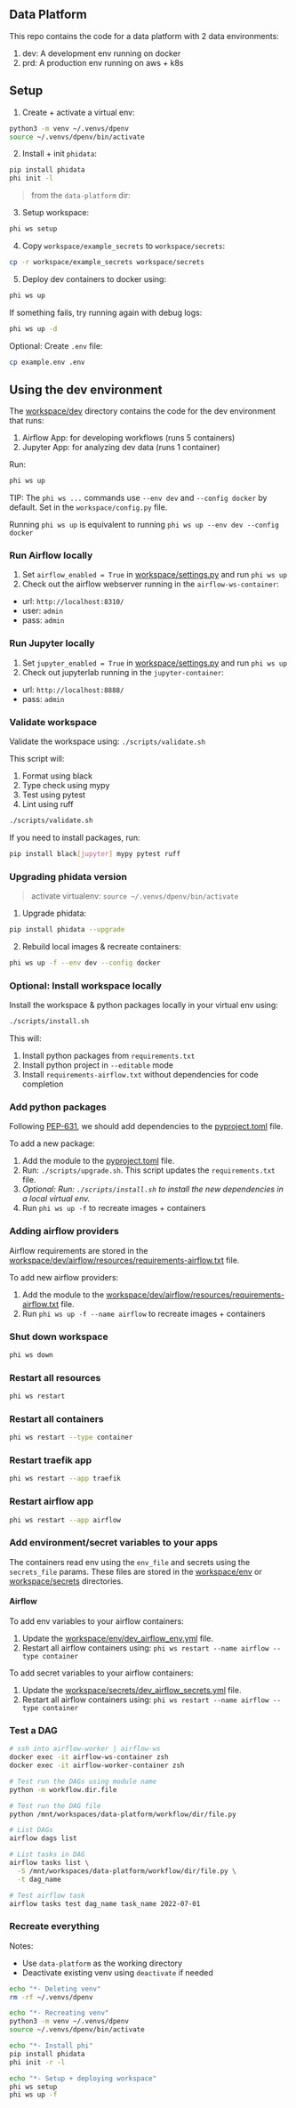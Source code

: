 ## Data Platform

This repo contains the code for a data platform with 2 data environments:

1. dev: A development env running on docker
2. prd: A production env running on aws + k8s

## Setup

1. Create + activate a virtual env:

```sh
python3 -m venv ~/.venvs/dpenv
source ~/.venvs/dpenv/bin/activate
```

2. Install + init `phidata`:

```sh
pip install phidata
phi init -l
```

> from the `data-platform` dir:

3. Setup workspace:

```sh
phi ws setup
```

4. Copy `workspace/example_secrets` to `workspace/secrets`:

```sh
cp -r workspace/example_secrets workspace/secrets
```

5. Deploy dev containers to docker using:

```sh
phi ws up
```

If something fails, try running again with debug logs:

```sh
phi ws up -d
```

Optional: Create `.env` file:

```sh
cp example.env .env
```

## Using the dev environment

The [workspace/dev](workspace/dev) directory contains the code for the dev environment that runs:

1. Airflow App: for developing workflows (runs 5 containers)
2. Jupyter App: for analyzing dev data (runs 1 container)

Run:

```sh
phi ws up
```

TIP: The `phi ws ...` commands use `--env dev` and `--config docker` by default. Set in the `workspace/config.py` file.

Running `phi ws up` is equivalent to running `phi ws up --env dev --config docker`

### Run Airflow locally

1. Set `airflow_enabled = True` in [workspace/settings.py](workspace/settings.py) and run `phi ws up`
2. Check out the airflow webserver running in the `airflow-ws-container`:

- url: `http://localhost:8310/`
- user: `admin`
- pass: `admin`

### Run Jupyter locally

1. Set `jupyter_enabled = True` in [workspace/settings.py](workspace/settings.py) and run `phi ws up`
2. Check out jupyterlab running in the `jupyter-container`:

- url: `http://localhost:8888/`
- pass: `admin`

### Validate workspace

Validate the workspace using: `./scripts/validate.sh`

This script will:

1. Format using black
2. Type check using mypy
3. Test using pytest
4. Lint using ruff

```sh
./scripts/validate.sh
```

If you need to install packages, run:

```sh
pip install black[jupyter] mypy pytest ruff
```

### Upgrading phidata version

> activate virtualenv: `source ~/.venvs/dpenv/bin/activate`

1. Upgrade phidata:

```sh
pip install phidata --upgrade
```

2. Rebuild local images & recreate containers:

```sh
phi ws up -f --env dev --config docker
```

### Optional: Install workspace locally

Install the workspace & python packages locally in your virtual env using:

```sh
./scripts/install.sh
```

This will:

1. Install python packages from `requirements.txt`
2. Install python project in `--editable` mode
3. Install `requirements-airflow.txt` without dependencies for code completion

### Add python packages

Following [PEP-631](https://peps.python.org/pep-0631/), we should add dependencies to the [pyproject.toml](pyproject.toml) file.

To add a new package:

1. Add the module to the [pyproject.toml](pyproject.toml) file.
2. Run: `./scripts/upgrade.sh`. This script updates the `requirements.txt` file.
3. _Optional: Run: `./scripts/install.sh` to install the new dependencies in a local virtual env._
4. Run `phi ws up -f` to recreate images + containers

### Adding airflow providers

Airflow requirements are stored in the [workspace/dev/airflow/resources/requirements-airflow.txt](/workspace/dev//airflow/resources/requirements-airflow.txt) file.

To add new airflow providers:

1. Add the module to the [workspace/dev/airflow/resources/requirements-airflow.txt](/workspace/dev/airflow/resources/requirements-airflow.txt) file.
2. Run `phi ws up -f --name airflow` to recreate images + containers

### Shut down workspace

```sh
phi ws down
```

### Restart all resources

```sh
phi ws restart
```

### Restart all containers

```sh
phi ws restart --type container
```

### Restart traefik app

```sh
phi ws restart --app traefik
```

### Restart airflow app

```sh
phi ws restart --app airflow
```

### Add environment/secret variables to your apps

The containers read env using the `env_file` and secrets using the `secrets_file` params.
These files are stored in the [workspace/env](workspace/env) or [workspace/secrets](workspace/secrets) directories.

#### Airflow

To add env variables to your airflow containers:

1. Update the [workspace/env/dev_airflow_env.yml](workspace/env/dev_airflow_env.yml) file.
2. Restart all airflow containers using: `phi ws restart --name airflow --type container`

To add secret variables to your airflow containers:

1. Update the [workspace/secrets/dev_airflow_secrets.yml](workspace/secrets/dev_airflow_secrets.yml) file.
2. Restart all airflow containers using: `phi ws restart --name airflow --type container`

### Test a DAG

```sh
# ssh into airflow-worker | airflow-ws
docker exec -it airflow-ws-container zsh
docker exec -it airflow-worker-container zsh

# Test run the DAGs using module name
python -m workflow.dir.file

# Test run the DAG file
python /mnt/workspaces/data-platform/workflow/dir/file.py

# List DAGs
airflow dags list

# List tasks in DAG
airflow tasks list \
  -S /mnt/workspaces/data-platform/workflow/dir/file.py \
  -t dag_name

# Test airflow task
airflow tasks test dag_name task_name 2022-07-01
```

### Recreate everything

Notes:

- Use `data-platform` as the working directory
- Deactivate existing venv using `deactivate` if needed

```sh
echo "*- Deleting venv"
rm -rf ~/.venvs/dpenv

echo "*- Recreating venv"
python3 -m venv ~/.venvs/dpenv
source ~/.venvs/dpenv/bin/activate

echo "*- Install phi"
pip install phidata
phi init -r -l

echo "*- Setup + deploying workspace"
phi ws setup
phi ws up -f
```

